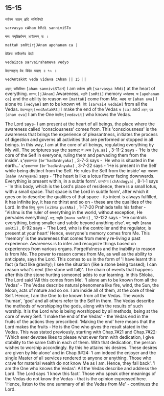 ## 15-15


```shloka-sa
सर्वस्य चाहम् हृदि सन्निविष्टो
```
```shloka-sa-hk
sarvasya cAham hRdi sanniviSTo
```
```shloka-sa
मत्तः स्मृतिर्ज्ञानम् अपोहनम् च ।
```
```shloka-sa-hk
mattaH smRtirjJAnam apohanam ca |
```
```shloka-sa
वेदैश्च सर्वैरहमेव वेद्यो
```
```shloka-sa-hk
vedaizca sarvairahameva vedyo
```
```shloka-sa
वेदान्तकृत् वेद विदेव चाहम् ॥ १५ ॥
```
```shloka-sa-hk
vedAntakRt veda videva cAham || 15 ||
```

`अहम् सन्निविष्टः` `[aham sanniviSTaH]` I am `सर्वस्य हृदि` `[sarvasya hRdi]` at the heart of everything. `ज्ञानम्` `[jJAnam]` Awareness, `स्मृति` `[smRti]` memory `अपोहनम् च` `[apohanam ca]` and the ability to reason `मत्तः` `[mattaH]` come from Me. `अहम् एव` `[aham eva]` I alone `वेद्यः` `[vedyaH]` am to be known `सर्वैः वेदैः` `[sarvaiH vedaiH]` from all the Vedas. `वेदान्तकृत्` `[vedAntakRt]` I make the end of the Vedas `च` `[ca]` and `अहम् एव` `[aham eva]` I am the One `वेदवित्` `[vedavit]` who knows the Vedas.

The Lord says- I am present at the heart of all beings, the place where the awareness called 'consciousness' comes from. This 'consciousness' is the awareness that brings the experience of pleasantness, initiates the process of digestion and governs all activities that are performed or stopped in all beings. In this way, I am at the core of all beings, regulating everything by My will. The scriptures say the same:
`य।अअ` `[ya.aa]` , 3-11-2 says - 'He is the core of the Self in everyone, ruling them and pervading them from the inside'.
`ब्र्’हदारान्यक` `[br’hadArAnyaka]` , 3-7-3 says - 'He who is situated in the earth...'
`ब्र्’हदारान्यक` `[br’hadArAnyaka]` , 3-7-22 says - 'He is present in the Self while being distinct from the Self. He rules the Self from the inside'
`महा नारायण` `[mahA nArAyaNa]` says - 'The heart is like a lotus flower facing downwards. Everything is present within, in a subtle form'.
`छान्दोग्य` `[chAndogya]` , 8-1-1 says - 'In this body, which is the Lord's place of residence, there is a small lotus, with a small space. That space is the Lord in subtle form', after which it goes on to describe the qualities of that space - its intent is always fulfilled, it has infinite joy, it has no thirst and so on - these are the qualities of the Lord.
In the `विष्णु पुराण` `[viSNu purANa]` , 1-17-20 Prahlada tells his father - 'Vishnu is the ruler of everything in the world, without exception, He pervades everything'. 
`मनु स्मृति` `[manu smRti]` , 12-122 says - 'He controls everything, being smaller and subtle beyond anything else'.
`मनु स्मृति` `[manu smRti]` , 8-92 says - 'The Lord, who is the controller and the regulator, is present at your heart'
Hence, everyone's memory comes from Me. This 'memory' is the awareness that comes from merely re-living a past experience. Awareness is to infer and recognize things based on experiences from various organs. 
Forgetfulness and the inability to reason is from Me. The power to reason comes from Me, as well as the ability to anticipate, says the Lord. This comes to us in the form of 'I have learnt this fact (a fact like gravity); I see the situation (like a stone being tossed); I can reason what's next (the stone will fall)'. The chain of events that happens after this (the stone hurting someone) adds to our learning. In this Shloka, The Lord said 'All this comes from Me'. 
'I alone am to be known from all the Vedas' - The Vedas describe natural phenomena like fire, wind, the Sun, the Moon, acts of nature and so on. I am inside all of them, at the core of their Self. Hence, I am the One to be known from all the Vedas. The words 'human', 'god' and all others refer to the Self in them. The Vedas describe the methods of worshipping the gods, along with the results of such worship. 
It is the Lord who is being worshipped by all methods, being at the core of every Self.
'I make the end of the Vedas' - the Vedas end in the fruits of the actions they prescribed. 'Making the end' here means that the Lord makes the fruits - He is the One who gives the result stated in the Vedas.
This was stated previously, starting with Chap.7#21 and Chap.7#22: 'Which ever devotee likes to please what ever form with dedication, I give stability to the same faith in each of them. With that dedication, the person wishes to worship accordingly. By this he attains his desires. These desires are given by Me alone' and in Chap.9#24: 'I am indeed the enjoyer and the single Master of all services rendered to anyone or anything. Those who crave for material wealth do not know Me as I am. Hence, they fall back'.
'I am the One who knows the Vedas': All the Vedas describe and address the Lord. The Lord says 'I know this fact'. Those who speak other meanings of the Vedas do not know the Vedas - that is the opinion expressed here.
'Hence, listen to the one summary of all the Vedas from Me' - continues the Lord.

